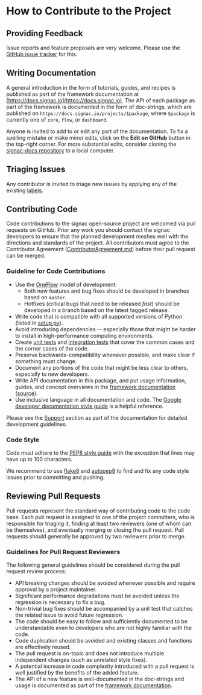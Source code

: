 # How to Contribute to the Project

## Providing Feedback

Issue reports and feature proposals are very welcome.
Please use the [GitHub issue tracker](https://github.com/glotzerlab/signac/issues/) for this.

## Writing Documentation

A general introduction in the form of tutorials, guides, and recipes is published as part of the framework documentation at [https://docs.signac.io](https://docs.signac.io).
The API of each package as part of the framework is documented in the form of doc-strings, which are published on `https://docs.signac.io/projects/$package`, where `$package` is currently one of `core`, `flow`, or `dashboard`.

Anyone is invited to add to or edit any part of the documentation.
To fix a spelling mistake or make minor edits, click on the **Edit on GitHub** button in the top-right corner.
For more substantial edits, consider cloning the [signac-docs repository](https://github.com/glotzerlab/signac-docs) to a local computer.

## Triaging Issues

Any contributor is invited to triage new issues by applying any of the existing [labels](https://github.com/glotzerlab/signac/labels).

## Contributing Code

Code contributions to the signac open-source project are welcomed via pull requests on GitHub.
Prior any work you should contact the signac developers to ensure that the planned development meshes well with the directions and standards of the project.
All contributors must agree to the Contributor Agreement ([ContributorAgreement.md](ContributorAgreement.md)) before their pull request can be merged.

### Guideline for Code Contributions

* Use the [OneFlow](https://www.endoflineblog.com/oneflow-a-git-branching-model-and-workflow) model of development:
  - Both new features and bug fixes should be developed in branches based on `master`.
  - Hotfixes (critical bugs that need to be released *fast*) should be developed in a branch based on the latest tagged release.
* Write code that is compatible with all supported versions of Python (listed in [setup.py](https://github.com/glotzerlab/signac/blob/master/setup.py)).
* Avoid introducing dependencies -- especially those that might be harder to install in high-performance computing environments.
* Create [unit tests](https://en.wikipedia.org/wiki/Unit_testing) and [integration tests](https://en.wikipedia.org/wiki/Integration_testing) that cover the common cases and the corner cases of the code.
* Preserve backwards-compatibility whenever possible, and make clear if something must change.
* Document any portions of the code that might be less clear to others, especially to new developers.
* Write API documentation in this package, and put usage information, guides, and concept overviews in the [framework documentation](https://docs.signac.io/) ([source](https://github.com/glotzerlab/signac-docs/)).
* Use inclusive language in all documentation and code. The [Google developer documentation style guide](https://developers.google.com/style/inclusive-documentation) is a helpful reference.

Please see the [Support](https://docs.signac.io/projects/signac-core/en/latest/support.html) section as part of the documentation for detailed development guidelines.

### Code Style

Code must adhere to the [PEP8 style guide](https://www.python.org/dev/peps/pep-0008/) with the exception that lines may have up to 100 characters.

We recommend to use [flake8](http://flake8.pycqa.org/en/latest/) and [autopep8](https://pypi.org/project/autopep8/) to find and fix any code style issues prior to committing and pushing.

## Reviewing Pull Requests

Pull requests represent the standard way of contributing code to the code base.
Each pull request is assigned to one of the project committers, who is responsible for triaging it, finding at least two reviewers (one of whom can be themselves), and eventually merging or closing the pull request.
Pull requests should generally be approved by two reviewers prior to merge.

### Guidelines for Pull Request Reviewers

The following general guidelines should be considered during the pull request review process:

* API breaking changes should be avoided whenever possible and require approval by a project maintainer.
* Significant performance degradations must be avoided unless the regression is necessary to fix a bug.
* Non-trivial bug fixes should be accompanied by a unit test that catches the related issue to avoid future regression.
* The code should be easy to follow and sufficiently documented to be understandable even to developers who are not highly familiar with the code.
* Code duplication should be avoided and existing classes and functions are effectively reused.
* The pull request is on-topic and does not introduce multiple independent changes (such as unrelated style fixes).
* A potential increase in code complexity introduced with a pull request is well justified by the benefits of the added feature.
* The API of a new feature is well-documented in the doc-strings and usage is documented as part of the [framework documentation](https://github.com/glotzerlab/signac-docs).

